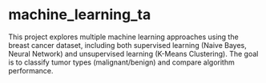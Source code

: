 # machine_learning_ta
This project explores multiple machine learning approaches using the breast cancer dataset, including both supervised learning (Naive Bayes, Neural Network) and unsupervised learning (K-Means Clustering). The goal is to classify tumor types (malignant/benign) and compare algorithm performance.

